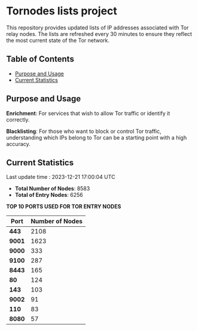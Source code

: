 # Tornodes lists project

This repository provides updated lists of IP addresses associated with Tor relay nodes. The lists are refreshed every 30 minutes to ensure they reflect the most current state of the Tor network.

## Table of Contents

- [Purpose and Usage](#purpose-and-usage)
- [Current Statistics](#current-statistics)


## Purpose and Usage

**Enrichment**: For services that wish to allow Tor traffic or identify it correctly.

**Blacklisting**: For those who want to block or control Tor traffic, understanding which IPs belong to Tor can be a starting point with a high accuracy.

## Current Statistics

Last update time : 2023-12-21 17:00:04 UTC

- **Total Number of Nodes**: 8583
- **Total of Entry Nodes**: 6256

**TOP 10 PORTS USED FOR TOR ENTRY NODES**

| **Port** | **Number of Nodes** |
|------|-----------------|
| **443**   | 2108  |
| **9001**   | 1623  |
| **9000**   | 333  |
| **9100**   | 287  |
| **8443**   | 165  |
| **80**   | 124  |
| **143**   | 103  |
| **9002**   | 91  |
| **110**   | 83  |
| **8080**   | 57  |

